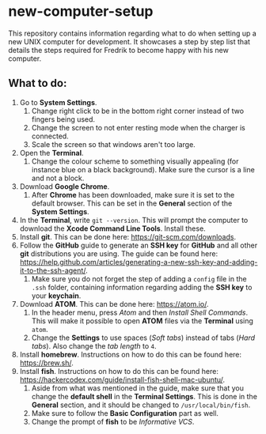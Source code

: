 # new-computer-setup
This repository contains information regarding what to do when setting up a new UNIX computer for development. It showcases a step by step list that details the steps required for Fredrik to become happy with his new computer.

## What to do:

1. Go to **System Settings**.
    1. Change right click to be in the bottom right corner instead of two fingers being used.
    2. Change the screen to not enter resting mode when the charger is connected.
    3. Scale the screen so that windows aren't too large.
2. Open the **Terminal**.
    1. Change the colour scheme to something visually appealing (for instance blue on a black background). Make sure the cursor is a line and not a block.
3. Download **Google Chrome**.
    1. After **Chrome** has been downloaded, make sure it is set to the default browser. This can be set in the **General** section of the **System Settings**.
4. In the **Terminal**, write `git --version`. This will prompt the computer to download the **Xcode Command Line Tools**. Install these.
5. Install **git**. This can be done here: https://git-scm.com/downloads.
6. Follow the **GitHub** guide to generate an **SSH key** for **GitHub** and all other **git** distributions you are using. The guide can be found here: https://help.github.com/articles/generating-a-new-ssh-key-and-adding-it-to-the-ssh-agent/.
    1. Make sure you do not forget the step of adding a `config` file in the `.ssh` folder, containing information regarding adding the **SSH key** to your **keychain**.
7. Download **ATOM**. This can be done here: https://atom.io/.
    1. In the header menu, press *Atom* and then *Install Shell Commands*. This will make it possible to open **ATOM** files via the **Terminal** using `atom`.
    2. Change the **Settings** to use spaces (*Soft tabs*) instead of tabs (*Hard tabs*). Also change the *tab length* to `4`.
8. Install **homebrew**. Instructions on how to do this can be found here: https://brew.sh/.
9. Install **fish**. Instructions on how to do this can be found here: https://hackercodex.com/guide/install-fish-shell-mac-ubuntu/.
    1. Aside from what was mentioned in the guide, make sure that you change the **default shell** in the **Terminal Settings**. This is done in the **General** section, and it should be changed to `/usr/local/bin/fish`.
    2. Make sure to follow the **Basic Configuration** part as well.
    3. Change the prompt of **fish** to be *Informative VCS*.
